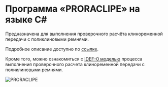 # Программа «PRORACLIPE» на языке C#
Предназначена для выполнения проверочного расчёта клиноременной передачи с поликлиновыми ремнями.

Подробное описание доступно по [ссылке](https://github.com/kamneva/proraklipe/blob/main/txt/%D0%9E%D0%BF%D0%B8%D1%81%D0%B0%D0%BD%D0%B8%D0%B5%20PRORACLIPE.pdf).

Кроме того, можно ознакомиться с [IDEF-0 моделью](https://github.com/kamneva/PRORACLIPE/blob/main/txt/IDEF0%20-%20%D0%BC%D0%BE%D0%B4%D0%B5%D0%BB%D1%8C.pdf) процесса выполнения проверочного расчета клиноременной передачи с поликлиновыми ремнями.

![PRORACLIPE](https://github.com/kamneva/proraklipe/blob/main/img/PRORACLIPE.gif)
